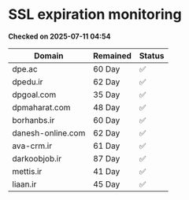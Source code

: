 # SSL expiration monitoring

**Checked on 2025-07-11 04:54**

| Domain | Remained | Status       |
|--------|----------|--------------|
| dpe.ac     | 60 Day   | ✅ |
| dpedu.ir     | 62 Day   | ✅ |
| dpgoal.com     | 35 Day   | ✅ |
| dpmaharat.com     | 48 Day   | ✅ |
| borhanbs.ir     | 60 Day   | ✅ |
| danesh-online.com     | 62 Day   | ✅ |
| ava-crm.ir     | 61 Day   | ✅ |
| darkoobjob.ir     | 87 Day   | ✅ |
| mettis.ir     | 41 Day   | ✅ |
| liaan.ir     | 45 Day   | ✅ |
